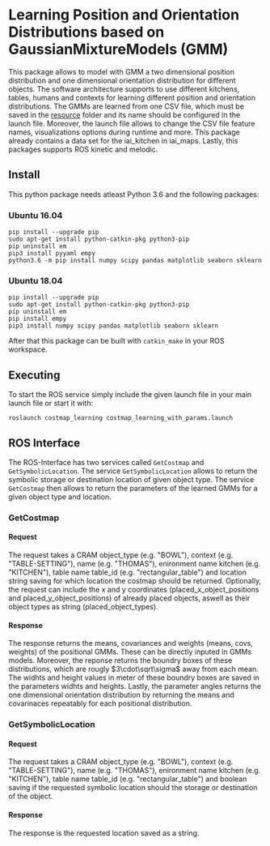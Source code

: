 # Learning Position and Orientation Distributions based on GaussianMixtureModels (GMM)

This package allows to model with GMM a two dimensional position distribution and one dimensional orientation distribution
for different objects. The software architecture supports to use different kitchens, tables, humans and contexts
for learning different position and orientation distributions. The GMMs are learned from one CSV file, 
which must be saved in the [resource](../master/resource) folder and its name should be configured in the launch file. 
Moreover, the launch file allows to change the CSV file feature names, visualizations options during runtime and more.
This package already contains a data set for the iai_kitchen in iai_maps. Lastly, this packages supports ROS kinetic
and melodic.

## Install

This python package needs atleast Python 3.6 and the following packages:

### Ubuntu 16.04

```
pip install --upgrade pip
sudo apt-get install python-catkin-pkg python3-pip
pip uninstall em
pip3 install pyyaml empy
python3.6 -m pip install numpy scipy pandas matplotlib seaborn sklearn 
```

### Ubuntu 18.04

```
pip install --upgrade pip
sudo apt-get install python-catkin-pkg python3-pip
pip uninstall em
pip install empy
pip3 install numpy scipy pandas matplotlib seaborn sklearn
```

After that this package can be built with `catkin_make` in your ROS workspace.

## Executing

To start the ROS service simply include the given launch file in your main launch file or start it with: 

```
roslaunch costmap_learning costmap_learning_with_params.launch 
```

## ROS Interface

The ROS-Interface has two services called `GetCostmap` and `GetSymbolicLocation`. The service `GetSymbolicLocation`
allows to return the symbolic storage or destination location of given object type. The service `GetCostmap` then
allows to return the parameters of the learned GMMs for a given object type and location. 

### GetCostmap

#### Request
The request takes a CRAM object_type (e.g. "BOWL"), context (e.g. "TABLE-SETTING"), name (e.g. "THOMAS"), enironment name kitchen (e.g. "KITCHEN"), table name table_id (e.g. "rectangular_table") and location string saving for which location the costmap should be returned. Optionally, the request can include the x and y coordinates (placed_x_object_positions and placed_y_object_positions) of already placed objects, aswell as their object types as string (placed_object_types).

#### Response
The response returns the means, covariances and weights (means, covs, weights) of the positional GMMs. These can be directly inputed in GMMs models. Moreover,
the reponse returns the boundry boxes of these distributions, which are rougly $3\cdot\sqrt\sigma$ away from each mean. The widhts and height values in meter of these boundry boxes are saved in the parameters widhts and heights. Lastly, the parameter angles returns the one dimensional orientation distribution by returning the means and covarinaces repeatably for each positional distribution. 

### GetSymbolicLocation

#### Request
The request takes a CRAM object_type (e.g. "BOWL"), context (e.g. "TABLE-SETTING"), name (e.g. "THOMAS"), enironment name kitchen (e.g. "KITCHEN"), table name table_id (e.g. "rectangular_table") and boolean saving if the requested symbolic location should the storage or destination of the object.

#### Response
The response is the requested location saved as a string.
